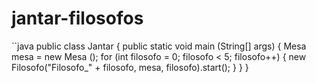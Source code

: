 # jantar-filosofos
``java
public class Jantar
{
   public static void main (String[] args)
   {
      Mesa mesa = new Mesa ();
      for (int filosofo = 0; filosofo < 5; filosofo++)
      {
         new Filosofo("Filosofo_" + filosofo, mesa, filosofo).start();
      }
   }
}
```
